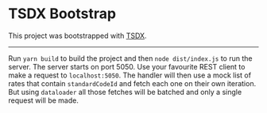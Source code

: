 # TSDX Bootstrap

This project was bootstrapped with [TSDX](https://github.com/jaredpalmer/tsdx).

---

Run `yarn build` to build the project and then `node dist/index.js` to run the server. The server starts on port 5050. Use your favourite REST client to make a request to `localhost:5050`. The handler will then use a mock list of rates that contain `standardCodeId` and fetch each one on their own iteration. But using `dataloader` all those fetches will be batched and only a single request will be made.
